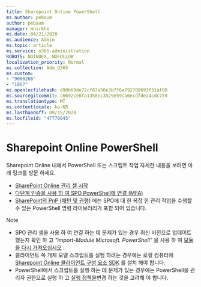 ```yaml
---
title: Sharepoint Online PowerShell
ms.author: pebaum
author: pebaum
manager: mnirkhe
ms.date: 04/21/2020
ms.audience: Admin
ms.topic: article
ms.service: o365-administration
ROBOTS: NOINDEX, NOFOLLOW
localization_priority: Normal
ms.collection: Adm_O365
ms.custom:
- "9000266"
- "1867"
ms.openlocfilehash: d90b60de72cf87a56e3b7f6a792708693f31af00
ms.sourcegitcommit: c6692ce0fa1358ec3529e59ca0ecdfdea4cdc759
ms.translationtype: MT
ms.contentlocale: ko-KR
ms.lasthandoff: 09/15/2020
ms.locfileid: "47770845"
---
```

# <a name="sharepoint-online-powershell"></a>Sharepoint Online PowerShell

Sharepoint Online 내에서 PowerShell 또는 스크립트 작업 자세한 내용을 보려면 아래 링크를 방문 하세요.
- [SharePoint Online 관리 셸 시작](https://docs.microsoft.com/powershell/sharepoint/sharepoint-online/connect-sharepoint-online?view=sharepoint-ps)
- [다단계 인증을 사용 하 여 SPO PowerShell에 연결 (MFA)](https://docs.microsoft.com/powershell/sharepoint/sharepoint-online/connect-sharepoint-online?view=sharepoint-ps#to-connect-with-multifactor-authentication-mfa)
- [SharePoint의 PnP (패턴 및 관행)](https://docs.microsoft.com/powershell/sharepoint/sharepoint-pnp/sharepoint-pnp-cmdlets?view=sharepoint-ps) 에는 SPO에 대 한 복잡 한 관리 작업을 수행할 수 있는 PowerShell 명령 라이브러리가 포함 되어 있습니다.

> [!NOTE]
> - SPO 관리 셸을 사용 하 여 연결 하는 데 문제가 있는 경우 최신 버전으로 업데이트 했는지 확인 하 고 *"import-Module Microsoft. PowerShell"* 을 사용 하 여 [모듈을 다시 가져오십시오](https://docs.microsoft.com/powershell/developer/module/importing-a-powershell-module) .
> - 클라이언트 쪽 개체 모델 스크립트를 실행 하려는 경우에는 로컬 컴퓨터에 [Sharepoint Online 클라이언트 구성 요소 SDK](https://www.microsoft.com/download/details.aspx?id=42038) 를 설치 해야 합니다.
> - PowerShell에서 스크립트를 실행 하는 데 문제가 있는 경우에는 PowerShell을 관리자 권한으로 실행 하 고 [실행 정책을](https://docs.microsoft.com/powershell/module/microsoft.powershell.core/about/about_execution_policies?view=powershell-6)변경 하는 것을 고려해 야 합니다.